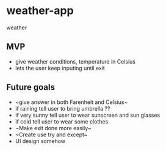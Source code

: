# weather-app
weather

## MVP
- give weather conditions, temperature in Celsius
- lets the user keep inputing until exit
## Future goals
- ~give answer in both Farenheit and Celsius~
- if raining tell user to bring umbrella ??
- if very sunny tell user to wear sunscreen and sun glasses
- if cold tell user to wear some clothes
- ~Make exit done more easily~
- ~Create use try and except~
- UI design somehow
